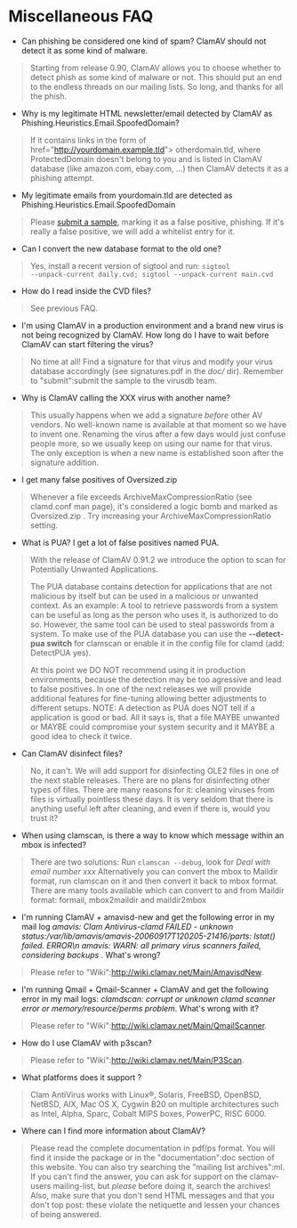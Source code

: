 # Miscellaneous FAQ #

* Can phishing be considered one kind of spam? ClamAV should not detect it as some kind of malware.

>Starting from release 0.90, ClamAV allows you to choose whether to detect phish as some kind of malware or not. This should put an end to the endless threads on our mailing lists. So long, and  thanks for all the phish.

* Why is my legitimate HTML newsletter/email detected by ClamAV as Phishing.Heuristics.Email.SpoofedDomain?

>If it contains links in the form of href="http://yourdomain.example.tld"&gt; otherdomain.tld, where ProtectedDomain doesn't belong to you and is listed in ClamAV database (like amazon.com, ebay.com, ...) then ClamAV detects it as a phishing attempt.

* My legitimate emails from yourdomain.tld are detected as Phishing.Heuristics.Email.SpoofedDomain

>Please [submit a sample](http://www.clamav.net/lang/en/sendvirus/), marking it as a false positive, phishing. If it's really a false positive, we will add a whitelist entry for it.

* Can I convert the new database format to the old one? 

>Yes, install a recent version of sigtool and run: <code>sigtool --unpack-current daily.cvd; sigtool --unpack-current main.cvd</code>

* How do I read inside the CVD files?

>See previous FAQ.

* I'm using ClamAV in a production environment and a brand new virus is not being recognized by ClamAV. How long do I have to wait before ClamAV can start filtering the virus?

>No time at all! Find a signature for that virus and modify your  virus database accordingly (see signatures.pdf in the _doc/_ dir). Remember to "submit":submit the sample to the virusdb team. 

* Why is ClamAV calling the XXX virus with another name?

>This usually happens when we add a signature _before_ other  AV vendors. No well-known name is available at that moment so we have to invent one. Renaming the virus after a few days would just confuse people more, so we usually keep on using  our name for that virus. The only exception is when a new name is established soon after the signature addition. 

* I get many false positives of Oversized.zip

>Whenever a file exceeds ArchiveMaxCompressionRatio (see clamd.conf man page), it's considered a logic bomb and marked as Oversized.zip . Try increasing your ArchiveMaxCompressionRatio setting.

* What is PUA? I get a lot of false positives named PUA.

>With the release of ClamAV 0.91.2 we introduce the option to scan for Potentially Unwanted Applications.   
>
>The PUA database contains detection for applications that are not malicious by itself but can be used in a malicious or unwanted context. As an example: A tool to retrieve passwords from a system can be useful as long as the person who uses it, is authorized to do so. However, the same tool can be used to steal passwords from a system. To make use of the PUA database you can use the __--detect-pua switch__ for clamscan or enable it in the config file for clamd (add: DetectPUA yes). 
>
>At this point we DO NOT recommend using it in production environments, because the detection may be too agressive and lead to false positives. In one of the next releases we will provide additional features for fine-tuning allowing better adjustments to different setups. NOTE: A detection as PUA does NOT tell if a application is good or bad. All it says is, that a file MAYBE unwanted or MAYBE could compromise your system security and it MAYBE a good idea to check it twice.

* Can ClamAV disinfect files?

>No, it can't. We will add support for disinfecting OLE2 files in one of the next stable releases. There are no plans for disinfecting other types of files. There are many reasons for it: cleaning viruses from files is virtually pointless these days. It is very seldom that there is anything useful left after cleaning, and even if there is, would you trust it?

* When using clamscan, is there a way to know which message within an mbox is infected?

>There are two solutions: Run <code>clamscan --debug</code>, look for _Deal with email number xxx_ Alternatively you can convert the mbox to Maildir  format, run clamscan on it and then convert it back to mbox format. There are many tools available which can convert to and from Maildir format: formail, mbox2maildir and maildir2mbox

* I'm running ClamAV + amavisd-new and get the following error in my mail log _amavis: Clam Antivirus-clamd FAILED - unknown status:/var/lib/amavis/amavis-20060917T120205-21416/parts: lstat() failed. ERROR\n
amavis: WARN: all primary virus scanners failed, considering backups_ . What's wrong?

>Please refer to "Wiki":http://wiki.clamav.net/Main/AmavisdNew.

* I'm running Qmail + Qmail-Scanner + ClamAV and get the following error in my mail logs: _clamdscan: corrupt or unknown clamd scanner error or memory/resource/perms problem_. What's wrong with it?

>Please refer to "Wiki":http://wiki.clamav.net/Main/QmailScanner.

* How do I use ClamAV with p3scan?

>Please refer to "Wiki":http://wiki.clamav.net/Main/P3Scan.

* What platforms does it support ?

>Clam AntiVirus works with Linux&reg;, Solaris, FreeBSD, OpenBSD, NetBSD, AIX, Mac OS X, Cygwin B20 on  multiple architectures such as Intel, Alpha, Sparc, Cobalt MIPS boxes, PowerPC, RISC 6000. 

* Where can I find more information about ClamAV?

>Please read the complete documentation in pdf/ps format. You will find it inside the package or in the "documentation":doc section of this website. You can also try searching the "mailing list archives":ml.  If you can't find the answer, you can ask for support on the clamav-users mailing-list, but  _please_ before doing it, search the archives! Also, make sure that you don't send HTML messages and that you don't top post: these violate the netiquette and lessen your chances of being answered.

